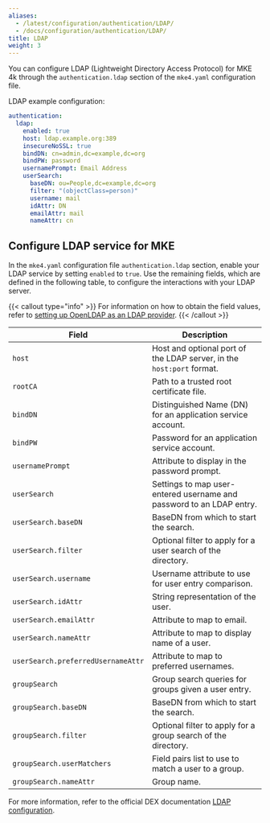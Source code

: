 ```yaml
---
aliases:
  - /latest/configuration/authentication/LDAP/
  - /docs/configuration/authentication/LDAP/
title: LDAP
weight: 3
---
```


You can configure LDAP (Lightweight Directory Access Protocol) for MKE 4k
through the `authentication.ldap` section of the `mke4.yaml` configuration
file.

LDAP example configuration:

```yaml
authentication:
  ldap:
    enabled: true
    host: ldap.example.org:389
    insecureNoSSL: true
    bindDN: cn=admin,dc=example,dc=org
    bindPW: password
    usernamePrompt: Email Address
    userSearch:
      baseDN: ou=People,dc=example,dc=org
      filter: "(objectClass=person)"
      username: mail
      idAttr: DN
      emailAttr: mail
      nameAttr: cn
```

## Configure LDAP service for MKE

In the `mke4.yaml` configuration file `authentication.ldap` section, enable your
LDAP service by setting `enabled` to `true`. Use the remaining fields, which
are defined in the following table, to configure
the interactions with your LDAP server.

{{< callout type="info" >}}
For information on how to obtain the field values, refer to [setting up OpenLDAP as an LDAP provider](../../../tutorials/authentication-provider-setup/setting-up-openldap-as-an-ldap-provider).
{{< /callout >}}

| Field                              | Description                                                           |
| ---------------------------------- | --------------------------------------------------------------------- |
| `host`                             | Host and optional port of the LDAP server, in the `host:port` format. |
| `rootCA`                           | Path to a trusted root certificate file.                              |
| `bindDN`                           | Distinguished Name (DN) for an application service account.           |
| `bindPW`                           | Password for an application service account.                          |
| `usernamePrompt`                   | Attribute to display in the password prompt.                          |
| `userSearch`                       | Settings to map user-entered username and password to an LDAP entry.  |
| `userSearch.baseDN`                | BaseDN from which to start the search.                                |
| `userSearch.filter`                | Optional filter to apply for a user search of the directory.          |
| `userSearch.username`              | Username attribute to use for user entry comparison.                  |
| `userSearch.idAttr`                | String representation of the user.                                    |
| `userSearch.emailAttr`             | Attribute to map to email.                                            |
| `userSearch.nameAttr`              | Attribute to map to display name of a user.                           |
| `userSearch.preferredUsernameAttr` | Attribute to map to preferred usernames.                              |
| `groupSearch`                      | Group search queries for groups given a user entry.                   |
| `groupSearch.baseDN`               | BaseDN from which to start the search.                                |
| `groupSearch.filter`               | Optional filter to apply for a group search of the directory.         |
| `groupSearch.userMatchers`         | Field pairs list to use to match a user to a group.                   |
| `groupSearch.nameAttr`             | Group name.                                                           |

For more information, refer to the official DEX documentation
[LDAP configuration](https://dexidp.io/docs/connectors/ldap/#configuration).
